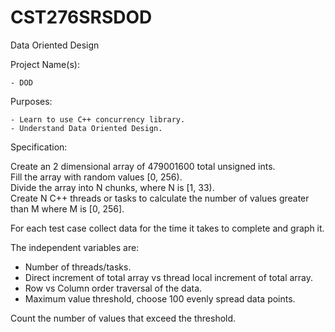 # CST276SRSDOD
Data Oriented Design

Project Name(s):  

    - DOD

Purposes:  

    - Learn to use C++ concurrency library.  
    - Understand Data Oriented Design.  

Specification:  

Create an 2 dimensional array of 479001600 total unsigned ints.  
Fill the array with random values \[0, 256).  
Divide the array into N chunks, where N is \[1, 33).  
Create N C++ threads or tasks to calculate the number of values greater than M where M is \[0, 256].  

For each test case collect data for the time it takes to complete and graph it. 

The independent variables are:  
- Number of threads/tasks.  
- Direct increment of total array vs thread local increment of total array.  
- Row vs Column order traversal of the data.  
- Maximum value threshold, choose 100 evenly spread data points.  

Count the number of values that exceed the threshold.  

###

